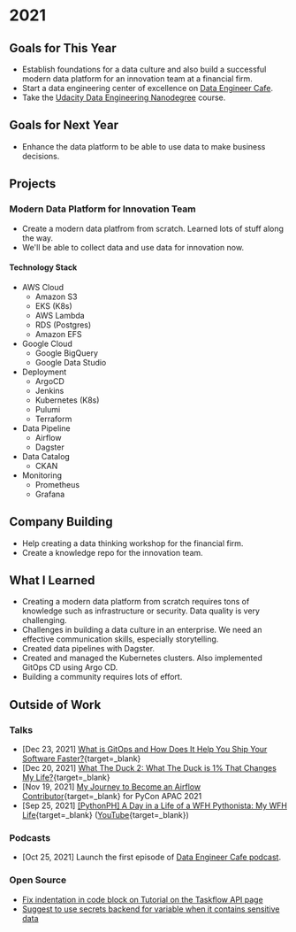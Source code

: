 # 2021

## Goals for This Year

* Establish foundations for a data culture and also build a successful modern
  data platform for an innovation team at a financial firm.
* Start a data engineering center of excellence on [Data Engineer
  Cafe](https://discuss.dataengineercafe.io/).
* Take the [Udacity Data Engineering
  Nanodegree](https://www.udacity.com/course/data-engineer-nanodegree--nd027)
  course.

## Goals for Next Year

* Enhance the data platform to be able to use data to make business decisions.

## Projects

### Modern Data Platform for Innovation Team

* Create a modern data platfrom from scratch. Learned lots of stuff along the
  way.
* We'll be able to collect data and use data for innovation now.

#### Technology Stack

* AWS Cloud
  * Amazon S3
  * EKS (K8s)
  * AWS Lambda
  * RDS (Postgres)
  * Amazon EFS
* Google Cloud
  * Google BigQuery
  * Google Data Studio
* Deployment
  * ArgoCD
  * Jenkins
  * Kubernetes (K8s)
  * Pulumi
  * Terraform
* Data Pipeline
  * Airflow
  * Dagster
* Data Catalog
  * CKAN
* Monitoring
  * Prometheus
  * Grafana

## Company Building

* Help creating a data thinking workshop for the financial firm.
* Create a knowledge repo for the innovation team.

## What I Learned

* Creating a modern data platform from scratch requires tons of knowledge such
  as infrastructure or security. Data quality is very challenging.
* Challenges in building a data culture in an enterprise. We need an effective
  communication skills, especially storytelling.
* Created data pipelines with Dagster.
* Created and managed the Kubernetes clusters. Also implemented GitOps CD using
  Argo CD.
* Building a community requires lots of effort.

## Outside of Work

### Talks

* [Dec 23, 2021] [What is GitOps and How Does It Help You Ship Your Software
Faster?](https://docs.google.com/presentation/d/1Iip7l00wtvNZbEdI2ewOG9HMH8krY69p2fVYEOZTczM/edit?usp=sharing){target=_blank}
* [Dec 20, 2021] [What The Duck 2: What The Duck is 1% That Changes My
Life?](https://docs.google.com/presentation/d/1MAHBXSBBATX-oONLukZ4K93MRYqQxhxExmnmvyAHBM8/edit?usp=sharing){target=_blank}
* [Nov 19, 2021] [My Journey to Become an Airflow
Contributor](https://github.com/zkan/cfps/blob/main/accepted/2021-pycon-apac-my-journey-to-become-an-airflow-contributor.md){target=_blank}
for PyCon APAC 2021
* [Sep 25, 2021] [[PythonPH] A Day in a Life of a WFH Pythonista: My WFH
Life](https://docs.google.com/presentation/d/1oPmIm-RUMvp3XeCwqLB1kI_icc39VDZLLUTatsbmmSc/edit?usp=sharing){target=_blank}
([YouTube](https://www.youtube.com/watch?v=j1l_lrl1BRo){target=_blank})

### Podcasts

* [Oct 25, 2021] Launch the first episode of [Data Engineer Cafe
  podcast](https://open.spotify.com/show/7IKeBBIGHI3xObv8ibI4RG).

### Open Source

* [Fix indentation in code block on Tutorial on the Taskflow API
  page](https://github.com/apache/airflow/pull/14241)
* [Suggest to use secrets backend for variable when it contains sensitive
  data](https://github.com/apache/airflow/pull/17319)
